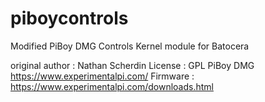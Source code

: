 # piboycontrols
Modified PiBoy DMG Controls Kernel module for Batocera

original author : Nathan Scherdin
License : GPL PiBoy DMG https://www.experimentalpi.com/ 
Firmware : https://www.experimentalpi.com/downloads.html
